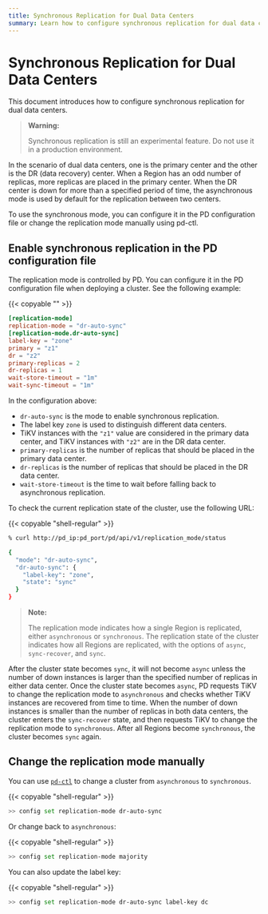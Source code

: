 ```yaml
---
title: Synchronous Replication for Dual Data Centers
summary: Learn how to configure synchronous replication for dual data centers.
---
```


# Synchronous Replication for Dual Data Centers

This document introduces how to configure synchronous replication for dual data centers.

> **Warning:**
>
> Synchronous replication is still an experimental feature. Do not use it in a production environment.

In the scenario of dual data centers, one is the primary center and the other is the DR (data recovery) center. When a Region has an odd number of replicas, more replicas are placed in the primary center. When the DR center is down for more than a specified period of time, the asynchronous mode is used by default for the replication between two centers.

To use the synchronous mode, you can configure it in the PD configuration file or change the replication mode manually using pd-ctl.

## Enable synchronous replication in the PD configuration file

The replication mode is controlled by PD. You can configure it in the PD configuration file when deploying a cluster. See the following example:

{{< copyable "" >}}

```toml
[replication-mode]
replication-mode = "dr-auto-sync"
[replication-mode.dr-auto-sync]
label-key = "zone"
primary = "z1"
dr = "z2"
primary-replicas = 2
dr-replicas = 1
wait-store-timeout = "1m"
wait-sync-timeout = "1m"
```

In the configuration above:

+ `dr-auto-sync` is the mode to enable synchronous replication.
+ The label key `zone` is used to distinguish different data centers.
+ TiKV instances with the `"z1"` value are considered in the primary data center, and TiKV instances with `"z2"` are in the DR data center.
+ `primary-replicas` is the number of replicas that should be placed in the primary data center.
+ `dr-replicas` is the number of replicas that should be placed in the DR data center.
+ `wait-store-timeout` is the time to wait before falling back to asynchronous replication.

To check the current replication state of the cluster, use the following URL:

{{< copyable "shell-regular" >}}

```bash
% curl http://pd_ip:pd_port/pd/api/v1/replication_mode/status
```

```bash
{
  "mode": "dr-auto-sync",
  "dr-auto-sync": {
    "label-key": "zone",
    "state": "sync"
  }
}
```

> **Note:**
>
> The replication mode indicates how a single Region is replicated, either `asynchronous` or `synchronous`. The replication state of the cluster indicates how all Regions are replicated, with the options of `async`, `sync-recover`, and `sync`.

After the cluster state becomes `sync`, it will not become `async` unless the number of down instances is larger than the specified number of replicas in either data center. Once the cluster state becomes `async`, PD requests TiKV to change the replication mode to `asynchronous` and checks whether TiKV instances are recovered from time to time. When the number of down instances is smaller than the number of replicas in both data centers, the cluster enters the `sync-recover` state, and then requests TiKV to change the replication mode to `synchronous`. After all Regions become `synchronous`, the cluster becomes `sync` again.

## Change the replication mode manually

You can use [`pd-ctl`](/pd-control.md) to change a cluster from `asynchronous` to `synchronous`.

{{< copyable "shell-regular" >}}

```bash
>> config set replication-mode dr-auto-sync
```

Or change back to `asynchronous`:

{{< copyable "shell-regular" >}}

```bash
>> config set replication-mode majority
```

You can also update the label key:

{{< copyable "shell-regular" >}}

```bash
>> config set replication-mode dr-auto-sync label-key dc
```
